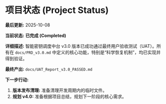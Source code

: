 # 项目状态 (Project Status)

**最后更新:** 2025-10-08

**当前状态:** **已完成 (Completed)**

**详细描述:**
智能密钥调度中台 v3.0 版本已成功通过最终用户验收测试（UAT）。所有在 `docs/PRD_v3.0.md` 中定义的核心功能，特别是“科学恢复机制”，均已实现并得到验证。

**最终产出:** `docs/UAT_Report_v3.0_PASSED.md`

**下一步行动:**
1.  **版本发布清理:** 准备清理开发周期内的临时文件。
2.  **规划 v4.0:** 准备根据项目总结，规划下一阶段的核心需求。
